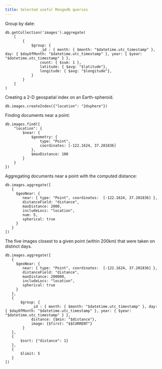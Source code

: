 ```yaml
---
title: Selected useful Mongodb queries
---
```


Group by date:
```
db.getCollection('images').aggregate(
    [
        {
            $group: { 
                _id : { month: { $month: "$datetime.utc_timestamp" }, day: { $dayOfMonth: "$datetime.utc_timestamp" }, year: { $year: "$datetime.utc_timestamp" } },
                count: { $sum: 1 },
                latitude: { $avg: "$latitude"},
                longitude: { $avg: "$longitude"},
            }
        }
    ]
)
```

Creating a 2-D geospatial index on an Earth-spheroid.

```
db.images.createIndex({"location": "2dsphere"})
```

Finding documents near a point:

```
db.images.find({
    "location": {
        $near: {
            $geometry: {
                type: "Point",
                coordinates: [-122.1624, 37.201836]
            },
            $maxDistance: 100
        }
    }
})
```

Aggregating documents near a point with the computed distance:

```
db.images.aggregate([
   {
     $geoNear: {
        near: { type: "Point", coordinates:  [-122.1624, 37.201836] },
        distanceField: "distance",
        maxDistance: 2000,
        includeLocs: "location",
        num: 5,
        spherical: true
     }
   }
])
```

The five images closest to a given point (within 200km) that were taken on distinct days.

```
db.images.aggregate([
   {
     $geoNear: {
        near: { type: "Point", coordinates:  [-122.1624, 37.201836] },
        distanceField: "distance",
        maxDistance: 200000,
        includeLocs: "location",
        spherical: true
     }
   },
   {
       $group: { 
            _id : { month: { $month: "$datetime.utc_timestamp" }, day: { $dayOfMonth: "$datetime.utc_timestamp" }, year: { $year: "$datetime.utc_timestamp" } },
            distance: {$min: "$distance"},
            image: {$first: "$$CURRENT"}
        }
   },
   {
       $sort: {"distance": 1}
   },
   {
       $limit: 5
   }
])
```

